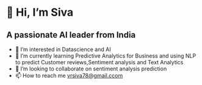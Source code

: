 #               👋 Hi, I’m Siva
## A passionate AI  leader from India
- 👀 I’m interested in Datascience and AI
- 🌱 I’m currently learning Predictive Analytics for Business and using NLP to predict Customer reviews,Sentiment analysis and Text Analytics
- 💞️ I’m looking to collaborate on sentiment analysis prediction 
- 📫 How to reach me vrsiva78@gmail.ccom

<!---
sivaramanrajagopal/sivaramanrajagopal is a ✨ special ✨ repository because its `README.md` (this file) appears on your GitHub profile.
You can click the Preview link to take a look at your changes.
--->
